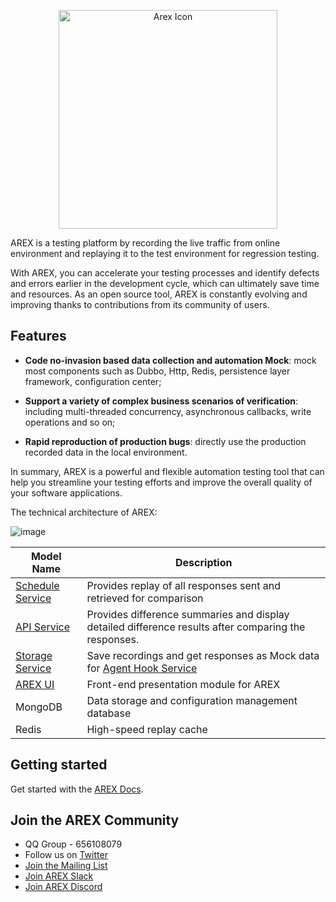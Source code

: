 <p align="center">
  <img src="https://github.com/arextest/arex/assets/118187476/434bfe81-e2f3-40f5-a6cd-bbf84fb8003e" alt="Arex Icon" width="350" height=""/>

AREX is a testing platform by recording the live traffic from online environment and replaying it to the test environment for regression testing.

With AREX, you can accelerate your testing processes and identify defects and errors earlier in the development cycle, which can ultimately save time and resources. As an open source tool, AREX is constantly evolving and improving thanks to contributions from its community of users.

## Features

- **Code no-invasion based data collection and automation Mock**: mock most components such as Dubbo, Http, Redis, persistence layer framework, configuration center;

- **Support a variety of complex business scenarios of verification**: including multi-threaded concurrency, asynchronous callbacks, write operations and so on;

- **Rapid reproduction of production bugs**: directly use the production recorded data in the local environment.

In summary, AREX is a powerful and flexible automation testing tool that can help you streamline your testing efforts and improve the overall quality of your software applications.

The technical architecture of AREX:

![image](https://github.com/arextest/.github/assets/118187476/878dcc46-130a-4694-9d66-34b6ada35d7f)


| **Model Name**                                               | **Description**                                              |
| ------------------------------------------------------------ | ------------------------------------------------------------ |
| [Schedule Service](https://github.com/arextest/arex-replay-schedule) | Provides replay of all responses sent and retrieved for comparison |
| [API Service](https://github.com/arextest/arex-report) | Provides difference summaries and display detailed difference results after comparing the responses. |
| [Storage Service](https://github.com/arextest/arex-storage)  | Save recordings and get responses as Mock data for [Agent Hook Service](https://github.com/arextest/arex-agent-java) |
| [AREX UI](https://github.com/arextest/arex)                                                      | Front-end presentation module for AREX                       |
| MongoDB                                                      | Data storage and configuration management database           |
| Redis                                                        | High-speed replay cache                                      |

## Getting started

Get started with the [AREX Docs](https://doc.arextest.com/docs/intro/).

## Join the AREX Community

- QQ Group - 656108079
- Follow us on [Twitter](https://twitter.com/AREX_Test)
- [Join the Mailing List](https://groups.google.com/g/arex-test)
- [Join AREX Slack](https://arexcommunity.slack.com/ssb/redirect)
- [Join AREX Discord](https://discord.gg/wy3CZHnV9K)
